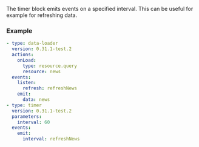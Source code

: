 The timer block emits events on a specified interval. This can be useful for example for refreshing
data.

### Example

```yaml
- type: data-loader
  version: 0.31.1-test.2
  actions:
    onLoad:
      type: resource.query
      resource: news
  events:
    listen:
      refresh: refreshNews
    emit:
      data: news
- type: timer
  version: 0.31.1-test.2
  parameters:
    interval: 60
  events:
    emit:
      interval: refreshNews
```
